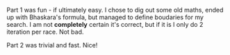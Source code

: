 Part 1 was fun - if ultimately easy. I chose to dig out some old maths, ended up with Bhaskara's formula, but managed to define boudaries for my search. I am not **completely** certain it's correct, but if it is I only do 2 iteration per race. Not bad.

Part 2 was trivial and fast. Nice!
